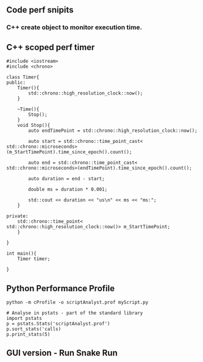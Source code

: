 ## Code perf snipits 
### C++ create object to monitor execution time.

## C++ scoped perf timer
```
#include <iostream>
#include <chrono>

class Timer{
public:
    Timer(){
        std::chrono::high_resolution_clock::now();
    }

    ~Time(){
        Stop();
    }
    void Stop(){
        auto endTimePoint = std::chrono::high_resolution_clock::now();

        auto start = std::chrono::time_point_cast< std::chrono::microseconds>(m_StartTimePoint).time_since_epoch().count();

        auto end = std::chrono::time_point_cast< std::chrono::microseconds>(endTimePoint).time_since_epoch().count();

        auto duration = end - start;

        double ms = duration * 0.001;

        std::cout << duration << "us\n" << ms << "ms:";
    }

private:
    std::chrono::time_point< std::chrono::high_resolution_clock::now()> m_StartTimePoint;
    }

}

int main(){
    Timer timer;
    
}
```

## Python Performance Profile
```
python -m cProfile -o scriptAnalyst.prof myScript.py

# Analyse in pstats - part of the standard library
import pstats
p = pstats.Stats('scriptAnalyst.prof')
p.sort_stats('calls)
p.print_stats(5)
```

## GUI version - Run Snake Run
